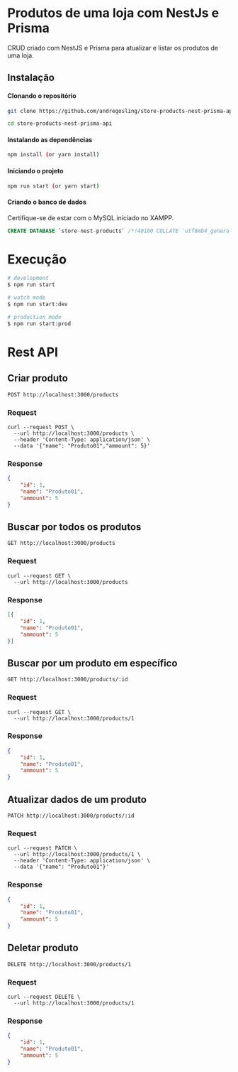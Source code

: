 
# Produtos de uma loja com NestJs e Prisma

CRUD criado com NestJS e Prisma para atualizar e listar os produtos de uma loja.


## Instalação

#### Clonando o repositório

```bash
git clone https://github.com/andregosling/store-products-nest-prisma-api.git

cd store-products-nest-prisma-api
```

####  Instalando as dependências

```bash
npm install (or yarn install)
```

####  Iniciando o projeto

```bash
npm run start (or yarn start)
```

#### Criando o banco de dados

Certifique-se de estar com o MySQL iniciado no XAMPP.

```sql
CREATE DATABASE `store-nest-products` /*!40100 COLLATE 'utf8mb4_general_ci' */
```

# Execução

```bash
# development
$ npm run start

# watch mode
$ npm run start:dev

# production mode
$ npm run start:prod
```
# Rest API

## Criar produto

``POST http://localhost:3000/products ``

### Request

```
curl --request POST \
  --url http://localhost:3000/products \
  --header 'Content-Type: application/json' \
  --data '{"name": "Produto01","ammount": 5}'
```

### Response 

```json
{
    "id": 1,
    "name": "Produto01",
    "ammount": 5
}
```

## Buscar por todos os produtos

``GET http://localhost:3000/products``

### Request

```curl
curl --request GET \
  --url http://localhost:3000/products
```

### Response 

```json
[{
    "id": 1,
    "name": "Produto01",
    "ammount": 5
}]
```

## Buscar por um produto em específico

``GET http://localhost:3000/products/:id``

### Request

```curl
curl --request GET \
  --url http://localhost:3000/products/1
```

### Response 

```json
{
    "id": 1,
    "name": "Produto01",
    "ammount": 5
}
```

## Atualizar dados de um produto

``PATCH http://localhost:3000/products/:id``

### Request

```curl
curl --request PATCH \
  --url http://localhost:3000/products/1 \
  --header 'Content-Type: application/json' \
  --data '{"name": "Produto01"}'
```

### Response 

```json
{
    "id": 1,
    "name": "Produto01",
    "ammount": 5
}
```

## Deletar produto

``DELETE http://localhost:3000/products/1``

### Request

```curl
curl --request DELETE \
  --url http://localhost:3000/products/1
```

### Response 

```json
{
    "id": 1,
    "name": "Produto01",
    "ammount": 5
}
```
